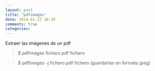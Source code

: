 ```yaml
---
layout: post
title: "pdfimages"
date: 2014-01-27 18:34
comments: true
categories: 
---
```

Extraer las imágenes de un pdf

>$ pdfimages fichero.pdf fichero

>$ pdfimages -j fichero.pdf fichero (guardarlas en formato jpeg)

